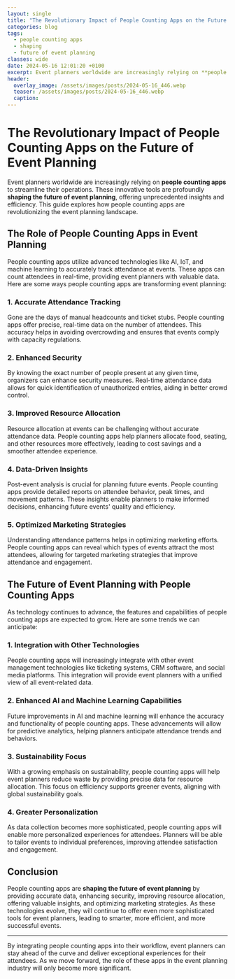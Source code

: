 ```yaml
---
layout: single
title: "The Revolutionary Impact of People Counting Apps on the Future of Event Planning"
categories: blog
tags:
  - people counting apps
  - shaping
  - future of event planning
classes: wide
date: 2024-05-16 12:01:20 +0100
excerpt: Event planners worldwide are increasingly relying on **people counting apps** to streamline their operations.
header:
  overlay_image: /assets/images/posts/2024-05-16_446.webp
  teaser: /assets/images/posts/2024-05-16_446.webp
  caption: 
---
```

  
# The Revolutionary Impact of People Counting Apps on the Future of Event Planning

Event planners worldwide are increasingly relying on **people counting apps** to streamline their operations. These innovative tools are profoundly **shaping the future of event planning**, offering unprecedented insights and efficiency. This guide explores how people counting apps are revolutionizing the event planning landscape.

## The Role of People Counting Apps in Event Planning

People counting apps utilize advanced technologies like AI, IoT, and machine learning to accurately track attendance at events. These apps can count attendees in real-time, providing event planners with valuable data. Here are some ways people counting apps are transforming event planning:

### 1. **Accurate Attendance Tracking**

Gone are the days of manual headcounts and ticket stubs. People counting apps offer precise, real-time data on the number of attendees. This accuracy helps in avoiding overcrowding and ensures that events comply with capacity regulations.

### 2. **Enhanced Security**

By knowing the exact number of people present at any given time, organizers can enhance security measures. Real-time attendance data allows for quick identification of unauthorized entries, aiding in better crowd control.

### 3. **Improved Resource Allocation**

Resource allocation at events can be challenging without accurate attendance data. People counting apps help planners allocate food, seating, and other resources more effectively, leading to cost savings and a smoother attendee experience.

### 4. **Data-Driven Insights**

Post-event analysis is crucial for planning future events. People counting apps provide detailed reports on attendee behavior, peak times, and movement patterns. These insights enable planners to make informed decisions, enhancing future events' quality and efficiency.

### 5. **Optimized Marketing Strategies**

Understanding attendance patterns helps in optimizing marketing efforts. People counting apps can reveal which types of events attract the most attendees, allowing for targeted marketing strategies that improve attendance and engagement.

## The Future of Event Planning with People Counting Apps

As technology continues to advance, the features and capabilities of people counting apps are expected to grow. Here are some trends we can anticipate:

### 1. **Integration with Other Technologies**

People counting apps will increasingly integrate with other event management technologies like ticketing systems, CRM software, and social media platforms. This integration will provide event planners with a unified view of all event-related data.

### 2. **Enhanced AI and Machine Learning Capabilities**

Future improvements in AI and machine learning will enhance the accuracy and functionality of people counting apps. These advancements will allow for predictive analytics, helping planners anticipate attendance trends and behaviors.

### 3. **Sustainability Focus**

With a growing emphasis on sustainability, people counting apps will help event planners reduce waste by providing precise data for resource allocation. This focus on efficiency supports greener events, aligning with global sustainability goals.

### 4. **Greater Personalization**

As data collection becomes more sophisticated, people counting apps will enable more personalized experiences for attendees. Planners will be able to tailor events to individual preferences, improving attendee satisfaction and engagement.

## Conclusion

People counting apps are **shaping the future of event planning** by providing accurate data, enhancing security, improving resource allocation, offering valuable insights, and optimizing marketing strategies. As these technologies evolve, they will continue to offer even more sophisticated tools for event planners, leading to smarter, more efficient, and more successful events.

---

By integrating people counting apps into their workflow, event planners can stay ahead of the curve and deliver exceptional experiences for their attendees. As we move forward, the role of these apps in the event planning industry will only become more significant.
